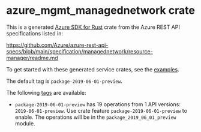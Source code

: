 # azure_mgmt_managednetwork crate

This is a generated [Azure SDK for Rust](https://github.com/Azure/azure-sdk-for-rust) crate from the Azure REST API specifications listed in:

https://github.com/Azure/azure-rest-api-specs/blob/main/specification/managednetwork/resource-manager/readme.md

To get started with these generated service crates, see the [examples](https://github.com/Azure/azure-sdk-for-rust/blob/main/services/README.md#examples).

The default tag is `package-2019-06-01-preview`.

The following [tags](https://github.com/Azure/azure-sdk-for-rust/blob/main/services/tags.md) are available:

- `package-2019-06-01-preview` has 19 operations from 1 API versions: `2019-06-01-preview`. Use crate feature `package-2019-06-01-preview` to enable. The operations will be in the `package_2019_06_01_preview` module.